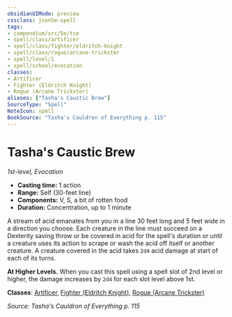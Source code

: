 ```yaml
---
obsidianUIMode: preview
cssclass: json5e-spell
tags:
- compendium/src/5e/tce
- spell/class/artificer
- spell/class/fighter/eldritch-knight
- spell/class/rogue/arcane-trickster
- spell/level/1
- spell/school/evocation
classes:
- Artificer
- Fighter (Eldritch Knight)
- Rogue (Arcane Trickster)
aliases: ["Tasha's Caustic Brew"]
SourceType: "Spell"
NoteIcon: spell
BookSource: "Tasha's Cauldron of Everything p. 115"
---
```

# Tasha's Caustic Brew
*1st-level, Evocation*  

- **Casting time:** 1 action
- **Range:** Self (30-feet line)
- **Components:** V, S, a bit of rotten food
- **Duration:** Concentration, up to 1 minute

A stream of acid emanates from you in a line 30 feet long and 5 feet wide in a direction you choose. Each creature in the line must succeed on a Dexterity saving throw or be covered in acid for the spell's duration or until a creature uses its action to scrape or wash the acid off itself or another creature. A creature covered in the acid takes `2d4` acid damage at start of each of its turns.

**At Higher Levels.** When you cast this spell using a spell slot of 2nd level or higher, the damage increases by `2d4` for each slot level above 1st.

**Classes**: [Artificer](/2-Mechanics/CLI/classes/artificer-tce.md), [Fighter (Eldritch Knight)](/2-Mechanics/CLI/classes/fighter-eldritch-knight.md), [Rogue (Arcane Trickster)](/2-Mechanics/CLI/classes/rogue-arcane-trickster.md)

*Source: Tasha's Cauldron of Everything p. 115*